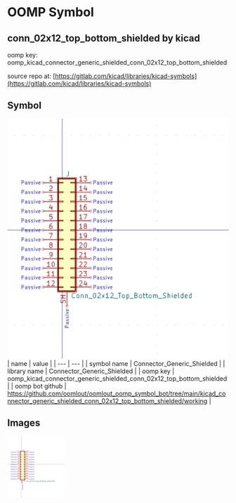 # OOMP Symbol  
## conn_02x12_top_bottom_shielded  by kicad  
  
oomp key: oomp_kicad_connector_generic_shielded_conn_02x12_top_bottom_shielded  
  
source repo at: [https://gitlab.com/kicad/libraries/kicad-symbols](https://gitlab.com/kicad/libraries/kicad-symbols)  
## Symbol  
  
[![working.png](working_600.png)](working.png)  
| name | value | 
| --- | --- | 
| symbol name | Connector_Generic_Shielded | 
| library name | Connector_Generic_Shielded | 
| oomp key | oomp_kicad_connector_generic_shielded_conn_02x12_top_bottom_shielded | 
| oomp bot github | https://github.com/oomlout/oomlout_oomp_symbol_bot/tree/main/kicad_connector_generic_shielded_conn_02x12_top_bottom_shielded/working | 
## Images  
  
[![working.png](working_140.png)](working.png)  
